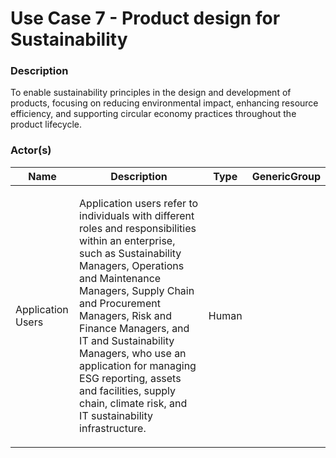 
#  Use Case 7 - Product design for Sustainability





### Description

<p>To enable sustainability principles in the design and development of products, focusing on reducing environmental impact, enhancing resource efficiency, and supporting circular economy practices throughout the product lifecycle.</p>




### Actor(s)

| Name | Description | Type | GenericGroup |
| --- | --- | --- | --- |
| Application Users | <p>Application users refer to individuals with different roles and responsibilities within an enterprise, such as Sustainability Managers, Operations and Maintenance Managers, Supply Chain and Procurement Managers, Risk and Finance Managers, and IT and Sustainability Managers, who use an application for managing ESG reporting, assets and facilities, supply chain, climate risk, and IT sustainability infrastructure.</p> | Human |  |












